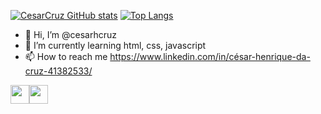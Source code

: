 [![CesarCruz GitHub stats](https://github-readme-stats.vercel.app/api?username=cesarhcruz&show_icons=true&theme=gruvbox)](https://github.com/cesarhcruz/cesarhcruz)
[![Top Langs](https://github-readme-stats.vercel.app/api/top-langs/?username=cesarhcruz&show_icons=true&theme=gruvbox)](https://github.com/cesarhcruz/cesarhcruz)

- 👋 Hi, I’m @cesarhcruz
- 🌱 I’m currently learning html, css, javascript
- 📫 How to reach me https://www.linkedin.com/in/césar-henrique-da-cruz-41382533/

<img src="https://cdn.jsdelivr.net/gh/devicons/devicon/icons/javascript/javascript-original.svg" width="30" height="30" /><img src="https://cdn.jsdelivr.net/gh/devicons/devicon/icons/html5/html5-plain-wordmark.svg" width="30" height="30"/>

<!---
cesarhcruz/cesarhcruz is a ✨ special ✨ repository because its `README.md` (this file) appears on your GitHub profile.
You can click the Preview link to take a look at your changes.
--->
